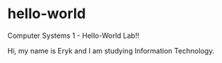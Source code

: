 # hello-world
Computer Systems 1 - Hello-World Lab!!

Hi, my name is Eryk and I am studying Information Technology.
